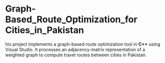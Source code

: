 # Graph-Based_Route_Optimization_for Cities_in_Pakistan
 his project implements a graph-based route optimization tool in **C++** using Visual Studio. It processes an adjacency-matrix representation of a weighted graph to compute travel routes between cities in Pakistan.
